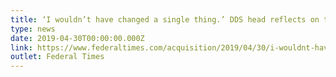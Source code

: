 ```yaml
---
title: ‘I wouldn’t have changed a single thing.’ DDS head reflects on the JEDI wars
type: news
date: 2019-04-30T00:00:00.000Z
link: https://www.federaltimes.com/acquisition/2019/04/30/i-wouldnt-have-changed-a-single-thing-dds-head-reflects-on-the-jedi-wars/
outlet: Federal Times
---
```

